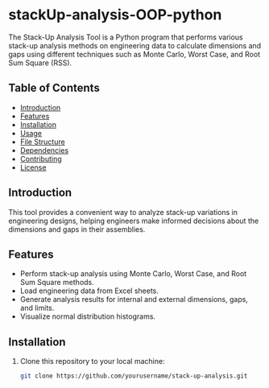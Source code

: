 # stackUp-analysis-OOP-python
The Stack-Up Analysis Tool is a Python program that performs various stack-up analysis methods on engineering data to calculate dimensions and gaps using different techniques such as Monte Carlo, Worst Case, and Root Sum Square (RSS).

## Table of Contents

- [Introduction](#introduction)
- [Features](#features)
- [Installation](#installation)
- [Usage](#usage)
- [File Structure](#file-structure)
- [Dependencies](#dependencies)
- [Contributing](#contributing)
- [License](#license)

## Introduction

This tool provides a convenient way to analyze stack-up variations in engineering designs, helping engineers make informed decisions about the dimensions and gaps in their assemblies.

## Features

- Perform stack-up analysis using Monte Carlo, Worst Case, and Root Sum Square methods.
- Load engineering data from Excel sheets.
- Generate analysis results for internal and external dimensions, gaps, and limits.
- Visualize normal distribution histograms.

## Installation

1. Clone this repository to your local machine:

   ```sh
   git clone https://github.com/yourusername/stack-up-analysis.git